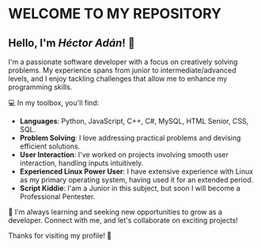 # WELCOME TO MY REPOSITORY

## Hello, I'm *Héctor Adán*! 👋
I'm a passionate software developer with a focus on creatively solving problems. My experience spans from junior to intermediate/advanced levels, and I enjoy tackling challenges that allow me to enhance my programming skills.

💻 In my toolbox, you'll find:

- **Languages**: Python, JavaScript, C++, C#, MySQL, HTML Senior, CSS, SQL.
- **Problem Solving**: I love addressing practical problems and devising efficient solutions.
- **User Interaction**: I've worked on projects involving smooth user interaction, handling inputs intuitively.
- **Experienced Linux Power User**: I have extensive experience with Linux as my primary operating system, having used it for an extended period.
- **Script Kiddie**: I'am a Junior in this subject, but soon I will become a Professional Pentester.

🌱 I'm always learning and seeking new opportunities to grow as a developer. Connect with me, and let's collaborate on exciting projects!

Thanks for visiting my profile! 🚀

